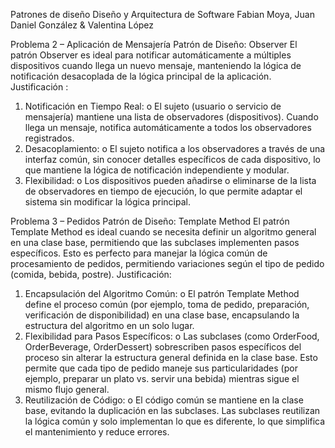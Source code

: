 Patrones de diseño
Diseño y Arquitectura de Software
Fabian Moya, Juan Daniel González & Valentina López


Problema 2 – Aplicación de Mensajería
Patrón de Diseño: Observer
El patrón Observer es ideal para notificar automáticamente a múltiples dispositivos cuando llega un nuevo mensaje, manteniendo la lógica de notificación desacoplada de la lógica principal de la aplicación.
Justificación :
1.	Notificación en Tiempo Real:
o	El sujeto (usuario o servicio de mensajería) mantiene una lista de observadores (dispositivos). Cuando llega un mensaje, notifica automáticamente a todos los observadores registrados.
2.	Desacoplamiento:
o	El sujeto notifica a los observadores a través de una interfaz común, sin conocer detalles específicos de cada dispositivo, lo que mantiene la lógica de notificación independiente y modular.
3.	Flexibilidad:
o	Los dispositivos pueden añadirse o eliminarse de la lista de observadores en tiempo de ejecución, lo que permite adaptar el sistema sin modificar la lógica principal.

 


Problema 3 – Pedidos
Patrón de Diseño: Template Method
El patrón Template Method es ideal cuando se necesita definir un algoritmo general en una clase base, permitiendo que las subclases implementen pasos específicos. Esto es perfecto para manejar la lógica común de procesamiento de pedidos, permitiendo variaciones según el tipo de pedido (comida, bebida, postre).
Justificación:
1.	Encapsulación del Algoritmo Común:
o	El patrón Template Method define el proceso común (por ejemplo, toma de pedido, preparación, verificación de disponibilidad) en una clase base, encapsulando la estructura del algoritmo en un solo lugar.
2.	Flexibilidad para Pasos Específicos:
o	Las subclases (como OrderFood, OrderBeverage, OrderDessert) sobrescriben pasos específicos del proceso sin alterar la estructura general definida en la clase base. Esto permite que cada tipo de pedido maneje sus particularidades (por ejemplo, preparar un plato vs. servir una bebida) mientras sigue el mismo flujo general.
3.	Reutilización de Código:
o	El código común se mantiene en la clase base, evitando la duplicación en las subclases. Las subclases reutilizan la lógica común y solo implementan lo que es diferente, lo que simplifica el mantenimiento y reduce errores.



 



